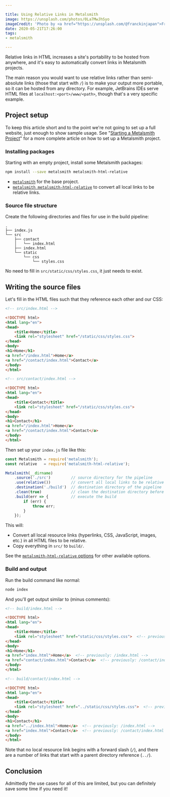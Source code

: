 ```yaml
---

title: Using Relative Links in Metalsmith
image: https://unsplash.com/photos/0La7MwJhSyo
imageCredit: 'Photo by <a href="https://unsplash.com/@franckinjapan">Franck V.</a> on <a href="https://unsplash.com/photos/0La7MwJhSyo">Unsplash</a>'
date: 2020-05-21T17:26:00
tags:
- metalsmith

---
```


Relative links in HTML increases a site's portability to be hosted from anywhere, and it's easy to automatically convert links in Metalsmith projects.

The main reason you would want to use relative links rather than semi-absolute links (those that start with `/`) is to make your output more portable, so it can be hosted from any directory. For example, JetBrains IDEs serve HTML files at `localhost:<port>/www/<path>`, though that's a very specific example.

## Project setup

To keep this article short and to the point we're not going to set up a full website, just enough to show sample usage. See "[Starting a Metalsmith Project](/blog/starting-a-metalsmith-project)" for a more complete article on how to set up a Metalsmith project.

### Installing packages

Starting with an empty project, install some Metalsmith packages:

```bash
npm install --save metalsmith metalsmith-html-relative
```

- [`metalsmith`](https://www.npmjs.com/package/metalsmith) for the base project.
- [`metalsmith metalsmith-html-relative`](https://www.npmjs.com/package/metalsmith-html-relative) to convert all local links to be relative links.

### Source file structure

Create the following directories and files for use in the build pipeline:

```text
.
├── index.js
└── src
    ├── contact
    │   └── index.html
    ├── index.html
    └── static
        └── css
            └── styles.css
```

No need to fill in `src/static/css/styles.css`, it just needs to exist.

## Writing the source files

Let's fill in the HTML files such that they reference each other and our CSS:

```html
<!-- src/index.html -->

<!DOCTYPE html>
<html lang="en">
<head>
    <title>Home</title>
    <link rel="stylesheet" href="/static/css/styles.css">
</head>
<body>
<h1>Home</h1>
<a href="/index.html">Home</a>
<a href="/contact/index.html">Contact</a>
</body>
</html>
```

```html
<!-- src/contact/index.html -->

<!DOCTYPE html>
<html lang="en">
<head>
    <title>Contact</title>
    <link rel="stylesheet" href="/static/css/styles.css">
</head>
<body>
<h1>Contact</h1>
<a href="/index.html">Home</a>
<a href="/contact/index.html">Contact</a>
</body>
</html>
```

Then set up your `index.js` file like this:

```javascript
const Metalsmith = require('metalsmith');
const relative   = require('metalsmith-html-relative');

Metalsmith(__dirname)
    .source('./src')         // source directory for the pipeline
    .use(relative())         // convert all local links to be relative links
    .destination('./build')  // destination directory of the pipeline
    .clean(true)             // clean the destination directory before build
    .build(err => {          // execute the build
        if (err) {
            throw err;
        }
    });
```

This will:

- Convert all local resource links (hyperlinks, CSS, JavaScript, images, etc.) in all HTML files to be relative.
- Copy everything in `src/` to `build/`.

See the [`metalsmith-html-relative` options](https://www.npmjs.com/package/metalsmith-html-relative#options) for other available options.

### Build and output

Run the build command like normal:

```bash
node index
```

And you'll get output similar to (minus comments):

```html
<!-- build/index.html -->

<!DOCTYPE html>
<html lang="en">
<head>
    <title>Home</title>
    <link rel="stylesheet" href="static/css/styles.css">  <!-- previously: /static/css/styles.css -->
</head>
<body>
<h1>Home</h1>
<a href="index.html">Home</a>  <!-- previously: /index.html -->
<a href="contact/index.html">Contact</a>  <!-- previously: /contact/index.html -->
</body>
</html>
```

```html
<!-- build/contact/index.html -->

<!DOCTYPE html>
<html lang="en">
<head>
    <title>Contact</title>
    <link rel="stylesheet" href="../static/css/styles.css">  <!-- previously: /static/css/styles.css -->
</head>
<body>
<h1>Contact</h1>
<a href="../index.html">Home</a>  <!-- previously: /index.html -->
<a href="index.html">Contact</a>  <!-- previously: /contact/index.html -->
</body>
</html>
```

Note that no local resource link begins with a forward slash (`/`), and there are a number of links that start with a parent directory reference (`../`).

## Conclusion

Admittedly the use cases for all of this are limited, but you can definitely save some time if you need it!
